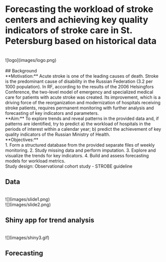 # Forecasting the workload of stroke centers and achieving key quality indicators of stroke care in St. Petersburg based on historical data
<br>
![logo](images/logo.png)
<br>
<br>
## Background
<br>
**Motivation:** Acute stroke is one of the leading causes of death. Stroke is the predominant cause of disability in the Russian Federation (3.2 per 1000 population). In RF, according to the results of the 2006 Helsingfors Conference, the two-level model of emergency and specialized medical care for patients with acute stroke was created. Its improvement, which is a driving force of the reorganization and modernization of hospitals receiving stroke patients, requires permanent monitoring with further analysis and forecasting of key indicators and parameters.
<br>
**Aim:** To explore trends and reveal patterns in the provided data and, if patterns are identified, try to predict a) the workload of hospitals in the periods of interest within a calendar year; b) predict the achievement of key quality indicators of the Russian Ministry of Health.
<br>
**Objectives:**
<br>
1. Form a structured database from the provided separate files of weekly monitoring.
2. Study missing data and perform imputation.
3. Explore and visualize the trends for key indicators.
4. Build and assess forecasting models for workload metrics.
<br>
Study design: Observational cohort study - STROBE guideline
<br>

## Data
<br>
![](images/slide1.png)
<br>
![](images/slide2.png)
<br>

## Shiny app for trend analysis
<br>
![](images/shiny3.gif)
<br>

## Forecasting 
<br>
